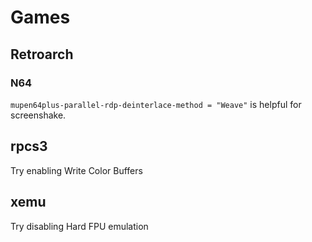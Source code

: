 # Games

## Retroarch

### N64
`mupen64plus-parallel-rdp-deinterlace-method = "Weave"` is helpful for screenshake.

## rpcs3
Try enabling Write Color Buffers

## xemu
Try disabling Hard FPU emulation
